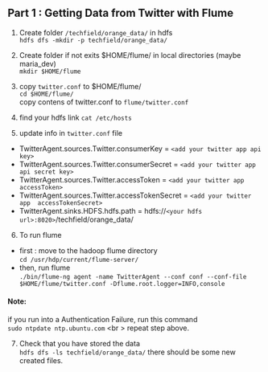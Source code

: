 ## Part 1 : Getting Data from Twitter with Flume 
1. Create folder `/techfield/orange_data/` in hdfs <br />
    `hdfs dfs -mkdir -p techfield/orange_data/`


2. Create folder if not exits $HOME/flume/ in local directories (maybe maria_dev) <br />
    `mkdir $HOME/flume`



3. copy `twitter.conf` to $HOME/flume/ <br />
    `cd $HOME/flume/` <br />
    copy contens of twitter.conf to `flume/twitter.conf`


4. find your hdfs link
`cat /etc/hosts`


5. update info in `twitter.conf` file 
 - TwitterAgent.sources.Twitter.consumerKey = `<add your twitter app api key>`
 - TwitterAgent.sources.Twitter.consumerSecret = `<add your twitter app  api secret key>`
 - TwitterAgent.sources.Twitter.accessToken = `<add your twitter app  accessToken>`
 - TwitterAgent.sources.Twitter.accessTokenSecret = `<add your twitter app  accessTokenSecret>`
 - TwitterAgent.sinks.HDFS.hdfs.path = hdfs://`<your hdfs url>:8020>`/techfield/orange_data/



6. To run flume 
- first : move to the hadoop flume directory<br />
`cd /usr/hdp/current/flume-server/`<br />
- then, run flume<br />
`./bin/flume-ng agent -name TwitterAgent --conf conf --conf-file $HOME/flume/twitter.conf -Dflume.root.logger=INFO,console`

#### Note:
if you run into a Authentication Failure, run this command <br />
`sudo ntpdate ntp.ubuntu.com` <br \>
repeat step above.


7. Check that you have stored the data <br />
`hdfs dfs -ls techfield/orange_data/`
there should be some new created files.